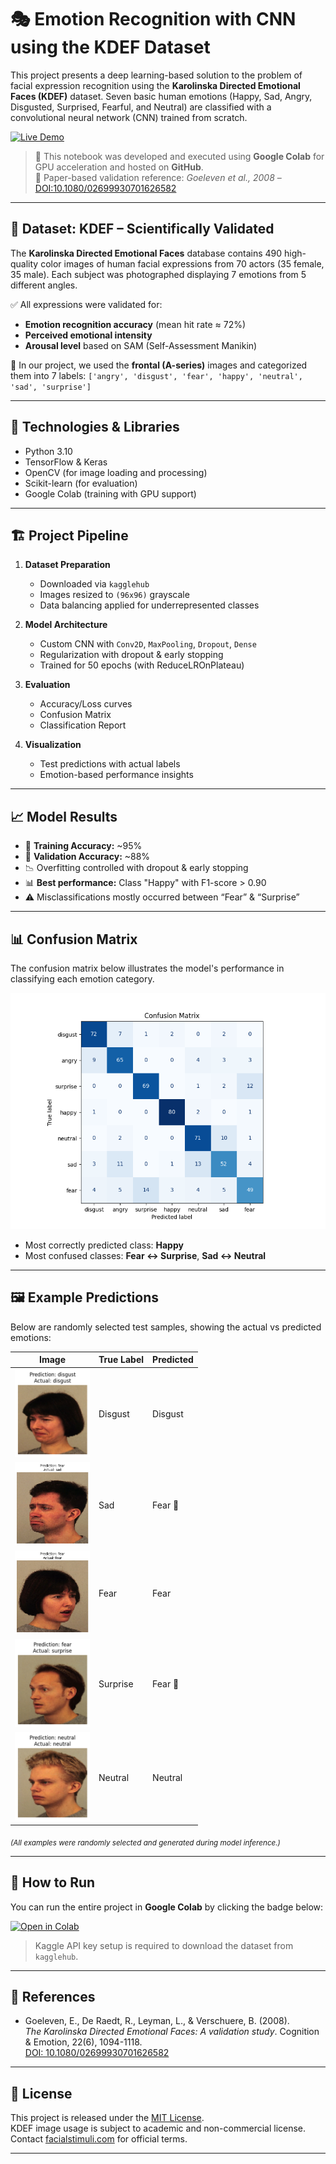 # 🎭 Emotion Recognition with CNN using the KDEF Dataset

This project presents a deep learning-based solution to the problem of facial expression recognition using the **Karolinska Directed Emotional Faces (KDEF)** dataset. Seven basic human emotions (Happy, Sad, Angry, Disgusted, Surprised, Fearful, and Neutral) are classified with a convolutional neural network (CNN) trained from scratch.

[![Live Demo](https://img.shields.io/badge/Live-Demo-green?style=for-the-badge)](https://buzyy-emotion-recognition-app.hf.space)

> 🔬 This notebook was developed and executed using **Google Colab** for GPU acceleration and hosted on **GitHub**.  
> 📎 Paper-based validation reference: *Goeleven et al., 2008* – [DOI:10.1080/02699930701626582](https://doi.org/10.1080/02699930701626582)

---

## 🧠 Dataset: KDEF – Scientifically Validated

The **Karolinska Directed Emotional Faces** database contains 490 high-quality color images of human facial expressions from 70 actors (35 female, 35 male). Each subject was photographed displaying 7 emotions from 5 different angles.

✅ All expressions were validated for:
- **Emotion recognition accuracy** (mean hit rate ≈ 72%)
- **Perceived emotional intensity**
- **Arousal level** based on SAM (Self-Assessment Manikin)

📌 In our project, we used the **frontal (A-series)** images and categorized them into 7 labels:
`['angry', 'disgust', 'fear', 'happy', 'neutral', 'sad', 'surprise']`

---

## 🧰 Technologies & Libraries

- Python 3.10  
- TensorFlow & Keras  
- OpenCV (for image loading and processing)  
- Scikit-learn (for evaluation)  
- Google Colab (training with GPU support)  

---

## 🏗️ Project Pipeline

1. **Dataset Preparation**
   - Downloaded via `kagglehub`
   - Images resized to `(96x96)` grayscale
   - Data balancing applied for underrepresented classes

2. **Model Architecture**
   - Custom CNN with `Conv2D`, `MaxPooling`, `Dropout`, `Dense`
   - Regularization with dropout & early stopping
   - Trained for 50 epochs (with ReduceLROnPlateau)

3. **Evaluation**
   - Accuracy/Loss curves
   - Confusion Matrix
   - Classification Report

4. **Visualization**
   - Test predictions with actual labels
   - Emotion-based performance insights

---

## 📈 Model Results

- 🧪 **Training Accuracy:** ~95%  
- 🧪 **Validation Accuracy:** ~88%  
- 📉 Overfitting controlled with dropout & early stopping  
- 📊 **Best performance:** Class "Happy" with F1-score > 0.90  
- ⚠️ Misclassifications mostly occurred between “Fear” & “Surprise”

---

## 📊 Confusion Matrix

The confusion matrix below illustrates the model's performance in classifying each emotion category.

![Confusion Matrix](./docs/confusion_matrix.png)


- Most correctly predicted class: **Happy**
- Most confused classes: **Fear ↔ Surprise**, **Sad ↔ Neutral**

---

## 🖼️ Example Predictions

Below are randomly selected test samples, showing the actual vs predicted emotions:

<table>
  <thead>
    <tr>
      <th>Image</th>
      <th>True Label</th>
      <th>Predicted</th>
    </tr>
  </thead>
  <tbody>
    <tr>
      <td><img src="./docs/sample_1_disgust_disgust.png" width="120"/></td>
      <td>Disgust</td>
      <td>Disgust</td>
    </tr>
    <tr>
      <td><img src="./docs/sample_1_sad_fear.png" width="120"/></td>
      <td>Sad</td>
      <td>Fear 😬</td>
    </tr>
    <tr>
      <td><img src="./docs/sample_2_fear_fear.png" width="120"/></td>
      <td>Fear</td>
      <td>Fear</td>
    </tr>
    <tr>
      <td><img src="./docs/sample_3_surprise_fear.png" width="120"/></td>
      <td>Surprise</td>
      <td>Fear 😬</td>
    </tr>
    <tr>
      <td><img src="./docs/sample_3_neutral_neutral.png" width="120"/></td>
      <td>Neutral</td>
      <td>Neutral</td>
    </tr>
  </tbody>
</table>

<sub>*(All examples were randomly selected and generated during model inference.)*</sub>


---

## 🚀 How to Run

You can run the entire project in **Google Colab** by clicking the badge below:

<a href="https://colab.research.google.com/github/FatmaBuseBorlu/KDEF/blob/main/KDEF.ipynb" target="_blank">
  <img src="https://colab.research.google.com/assets/colab-badge.svg" alt="Open in Colab"/>
</a>

> Kaggle API key setup is required to download the dataset from `kagglehub`.

---

## 📎 References

- Goeleven, E., De Raedt, R., Leyman, L., & Verschuere, B. (2008).  
  *The Karolinska Directed Emotional Faces: A validation study*. Cognition & Emotion, 22(6), 1094-1118.  
  [DOI: 10.1080/02699930701626582](https://doi.org/10.1080/02699930701626582)

---

## 🪪 License

This project is released under the [MIT License](./LICENSE).  
KDEF image usage is subject to academic and non-commercial license. Contact [facialstimuli.com](http://www.facialstimuli.com) for official terms.

---

